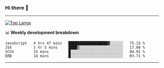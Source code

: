 ### Hi there 👋

-------
[![Top Langs](https://github-readme-stats.vercel.app/api/top-langs/?username=ashish-r)](https://github.com/anuraghazra/github-readme-stats)

📊 **Weekly development breakdown**
<!--START_SECTION:waka-->
```text
JavaScript   4 hrs 47 mins   ██████████████████▓░░░░░░   75.15 % 
JSX          1 hr 5 mins     ████▒░░░░░░░░░░░░░░░░░░░░   17.08 % 
SCSS         15 mins         █░░░░░░░░░░░░░░░░░░░░░░░░   04.01 % 
ERB          14 mins         █░░░░░░░░░░░░░░░░░░░░░░░░   03.71 % 
```
<!--END_SECTION:waka-->
-------

<!--
**ashish-r/ashish-r** is a ✨ _special_ ✨ repository because its `README.md` (this file) appears on your GitHub profile.

Here are some ideas to get you started:

- 🔭 I’m currently working on ...
- 🌱 I’m currently learning ...
- 👯 I’m looking to collaborate on ...
- 🤔 I’m looking for help with ...
- 💬 Ask me about ...
- 📫 How to reach me: ...
- 😄 Pronouns: ...
- ⚡ Fun fact: ...
-->
